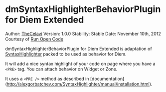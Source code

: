 dmSyntaxHighlighterBehaviorPlugin for Diem Extended
===============================

Author: [TheCelavi](http://www.runopencode.com/about/thecelavi)
Version: 1.0.0
Stability: Stable
Date: November 10th, 2012
Courtesy of [Run Open Code](http://www.runopencode.com)

dmSyntaxHighlighterBehaviorPlugin for Diem Extended is adaptation of
[SyntaxHighlighter](http://alexgorbatchev.com/SyntaxHighlighter/) packed to be
used as behavior for Diem.

It will add a nice syntax highlight of your code on page where you have a `<PRE>`
tag. You can attach behavior on Widget or Zone.

It uses a `<PRE />` method as described in [documentation]
(http://alexgorbatchev.com/SyntaxHighlighter/manual/installation.html).



